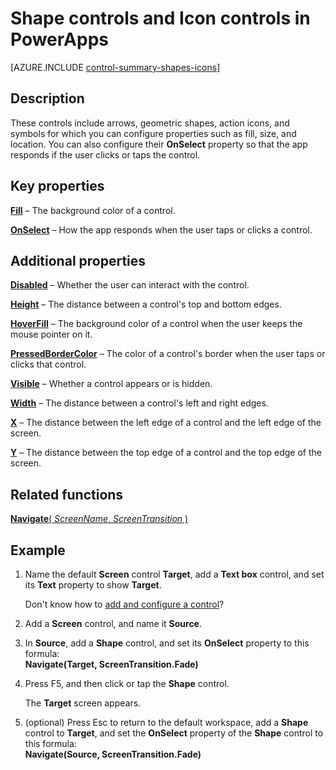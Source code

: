 <properties
    pageTitle="Shape controls and icon controls: reference | Microsoft PowerApps"
    description="Information, including properties and examples, about shape controls and icon controls"
    services=""
    suite="powerapps"
    documentationCenter="na"
    authors="aftowen"
    manager="erikre"
    editor=""
    tags=""/>

<tags
   ms.service="powerapps"
   ms.devlang="na"
   ms.topic="article"
   ms.tgt_pltfrm="na"
   ms.workload="na"
   ms.date="03/11/2016"
   ms.author="anneta"/>

# Shape controls and Icon controls in PowerApps #
[AZURE.INCLUDE [control-summary-shapes-icons](../../includes/control-summary-shapes-icons.md)]

## Description ##
These controls include arrows, geometric shapes, action icons, and symbols for which you can configure properties such as fill, size, and location. You can also configure their **OnSelect** property so that the app responds if the user clicks or taps the control.

## Key properties ##

**[Fill](../properties/properties-color-border.md)** – The background color of a control.

**[OnSelect](../properties/properties-core.md)** – How the app responds when the user taps or clicks a control.

## Additional properties ##

**[Disabled](../properties/properties-core.md)** – Whether the user can interact with the control.

**[Height](../properties/properties-size-location.md)** – The distance between a control's top and bottom edges.

**[HoverFill](../properties/properties-color-border.md)** – The background color of a control when the user keeps the mouse pointer on it.

**[PressedBorderColor](../properties/properties-color-border.md)** – The color of a control's border when the user taps or clicks that control.

**[Visible](../properties/properties-core.md)** – Whether a control appears or is hidden.

**[Width](../properties/properties-size-location.md)** – The distance between a control's left and right edges.

**[X](../properties/properties-size-location.md)** – The distance between the left edge of a control and the left edge of the screen.

**[Y](../properties/properties-size-location.md)** – The distance between the top edge of a control and the top edge of the screen.

## Related functions ##

[**Navigate**( *ScreenName*, *ScreenTransition* )](function-navigate.md)

## Example ##
1. Name the default **Screen** control **Target**, add a **Text box** control, and set its **Text** property to show **Target**.

	Don't know how to [add and configure a control](add-configure-controls.md)?

1. Add a **Screen** control, and name it **Source**.

1. In **Source**, add a **Shape** control, and set its **OnSelect** property to this formula:
<br>**Navigate(Target, ScreenTransition.Fade)**

1. Press F5, and then click or tap the **Shape** control.

	The **Target** screen appears.

1. (optional) Press Esc to return to the default workspace, add a **Shape** control to **Target**, and set the **OnSelect** property of the **Shape** control to this formula:
<br>**Navigate(Source, ScreenTransition.Fade)**
